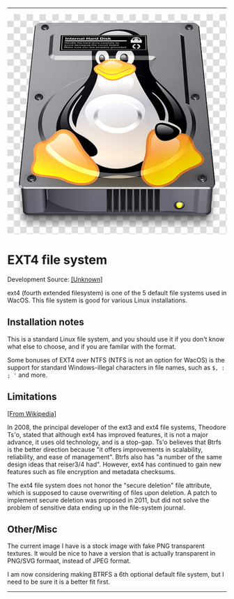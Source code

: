 
***

![EXT4.png](/System/FileSystem/EXT4/EXT4_FakingTransparency.jpeg)

# EXT4 file system

Development Source: [[Unknown]](https://en.wikipedia.org/wiki/Ext4)

ext4 (fourth extended filesystem) is one of the 5 default file systems used in WacOS. This file system is good for various Linux installations.

## Installation notes

This is a standard Linux file system, and you should use it if you don't know what else to choose, and if you are familar with the format.

Some bonuses of EXT4 over NTFS (NTFS is not an option for WacOS) is the support for standard Windows-illegal characters in file names, such as `$, : ; '` and more.

## Limitations

[[From Wikipedia]](https://en.wikipedia.org/wiki/Ext4#Limitations)

In 2008, the principal developer of the ext3 and ext4 file systems, Theodore Ts'o, stated that although ext4 has improved features, it is not a major advance, it uses old technology, and is a stop-gap. Ts'o believes that Btrfs is the better direction because "it offers improvements in scalability, reliability, and ease of management". Btrfs also has "a number of the same design ideas that reiser3/4 had". However, ext4 has continued to gain new features such as file encryption and metadata checksums.

The ext4 file system does not honor the "secure deletion" file attribute, which is supposed to cause overwriting of files upon deletion. A patch to implement secure deletion was proposed in 2011, but did not solve the problem of sensitive data ending up in the file-system journal.

## Other/Misc

The current image I have is a stock image with fake PNG transparent textures. It would be nice to have a version that is actually transparent in PNG/SVG formaat, instead of JPEG format.

I am now considering making BTRFS a 6th optional default file system, but I need to be sure it is a better fit first.

***
